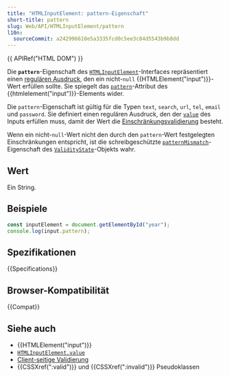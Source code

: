 ```yaml
---
title: "HTMLInputElement: pattern-Eigenschaft"
short-title: pattern
slug: Web/API/HTMLInputElement/pattern
l10n:
  sourceCommit: a242996610e5a3335fcd0c5ee3c84d5543b9b8dd
---
```


{{ APIRef("HTML DOM") }}

Die **`pattern`**-Eigenschaft des [`HTMLInputElement`](/de/docs/Web/API/HTMLInputElement)-Interfaces repräsentiert einen [regulären Ausdruck](/de/docs/Web/JavaScript/Guide/Regular_expressions), den ein nicht-`null` {{HTMLElement("input")}}-Wert erfüllen sollte. Sie spiegelt das [`pattern`](/de/docs/Web/HTML/Attributes/pattern)-Attribut des {{htmlelement("input")}}-Elements wider.

Die `pattern`-Eigenschaft ist gültig für die Typen `text`, `search`, `url`, `tel`, `email` und `password`. Sie definiert einen regulären Ausdruck, den der [`value`](/de/docs/Web/API/HTMLInputElement/value) des Inputs erfüllen muss, damit der Wert die [Einschränkungsvalidierung](/de/docs/Web/HTML/Constraint_validation) besteht.

Wenn ein nicht-`null`-Wert nicht den durch den `pattern`-Wert festgelegten Einschränkungen entspricht, ist die schreibgeschützte [`patternMismatch`](/de/docs/Web/API/ValidityState/patternMismatch)-Eigenschaft des [`ValidityState`](/de/docs/Web/API/ValidityState)-Objekts wahr.

## Wert

Ein String.

## Beispiele

```js
const inputElement = document.getElementById("year");
console.log(input.pattern);
```

## Spezifikationen

{{Specifications}}

## Browser-Kompatibilität

{{Compat}}

## Siehe auch

- {{HTMLElement("input")}}
- [`HTMLInputElement.value`](/de/docs/Web/API/HTMLInputElement/value)
- [Client-seitige Validierung](/de/docs/Web/HTML/Element/input#client-side_validation)
- {{CSSXref(":valid")}} und {{CSSXref(":invalid")}} Pseudoklassen

